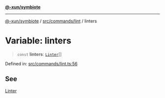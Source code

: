 [**@-xun/symbiote**](../../../../README.md)

***

[@-xun/symbiote](../../../../README.md) / [src/commands/lint](../README.md) / linters

# Variable: linters

> `const` **linters**: [`Linter`](../enumerations/Linter.md)[]

Defined in: [src/commands/lint.ts:56](https://github.com/Xunnamius/symbiote/blob/fcdd2ab0b85b01d184680d7337de52754feba693/src/commands/lint.ts#L56)

## See

[Linter](../enumerations/Linter.md)
